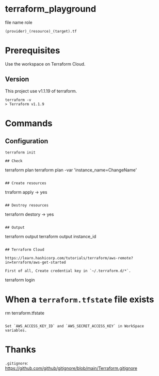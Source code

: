 # terraform_playground

file name role

`(provider)_(resource)_(target).tf`

# Prerequisites

Use the workspace on Terraform Cloud.

## Version

This project use v1.1.19 of terraform.

```
terraform -v
> Terraform v1.1.9
```

# Commands

## Configuration

```
terraform init

## Check

```

terraform plan
terraform plan -var 'instance_name=ChangeName'

```

## Create resources

```

trraform apply -> yes

```

## Destroy resources

```

terraform destory -> yes

```

## Output

```

terraform output
terraform output instance_id

```

## Terraform Cloud

https://learn.hashicorp.com/tutorials/terraform/aws-remote?in=terraform/aws-get-started

First of all, Create credential key in `~/.terraform.d/*`.

```

terraform login

# When a `terraform.tfstate` file exists

rm terraform.tfstate

```

Set `AWS_ACCESS_KEY_ID` and `AWS_SECRET_ACCESS_KEY` in WorkSpace variables.
```


# Thanks

`.gitignore`: https://github.com/github/gitignore/blob/main/Terraform.gitignore